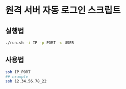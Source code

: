 # 원격 서버 자동 로그인 스크립트

## 실행법

```bash
./run.sh -i IP -p PORT -u USER
```

## 사용법

```bash
ssh IP_PORT
## example
ssh 12.34.56.78_22
```